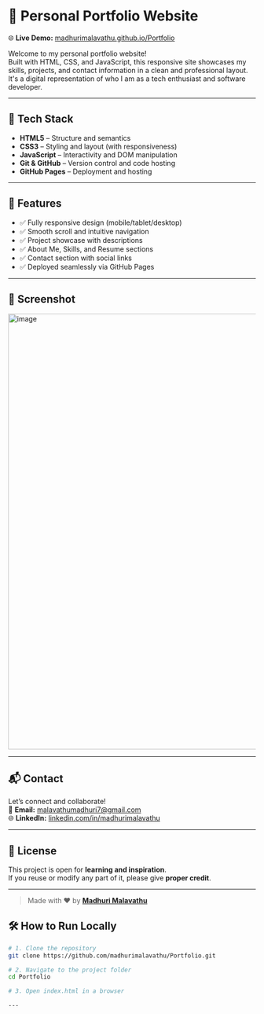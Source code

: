 # 💼 Personal Portfolio Website

🌐 **Live Demo:** [madhurimalavathu.github.io/Portfolio](https://madhurimalavathu.github.io/Portfolio/)

Welcome to my personal portfolio website!  
Built with HTML, CSS, and JavaScript, this responsive site showcases my skills, projects, and contact information in a clean and professional layout. It's a digital representation of who I am as a tech enthusiast and software developer.

---

## 🚀 Tech Stack

- **HTML5** – Structure and semantics  
- **CSS3** – Styling and layout (with responsiveness)  
- **JavaScript** – Interactivity and DOM manipulation  
- **Git & GitHub** – Version control and code hosting  
- **GitHub Pages** – Deployment and hosting

---

## 🎯 Features

- ✅ Fully responsive design (mobile/tablet/desktop)  
- ✅ Smooth scroll and intuitive navigation  
- ✅ Project showcase with descriptions  
- ✅ About Me, Skills, and Resume sections  
- ✅ Contact section with social links  
- ✅ Deployed seamlessly via GitHub Pages

---

## 📸 Screenshot

<img width="1893" height="887" alt="image" src="https://github.com/user-attachments/assets/a089e235-5379-471f-bc1f-5786b222fa58" />

---
## 📬 Contact

Let’s connect and collaborate!  
📧 **Email:** [malavathumadhuri7@gmail.com](mailto:malavathumadhuri7@gmail.com)  
🌐 **LinkedIn:** [linkedin.com/in/madhurimalavathu](https://www.linkedin.com/in/madhuri-malavathu-951b53256)

---

## 📄 License

This project is open for **learning and inspiration**.  
If you reuse or modify any part of it, please give **proper credit**.

---

> Made with ❤️ by **[Madhuri Malavathu](https://madhurimalavathu.github.io/Portfolio/)**

## 🛠️ How to Run Locally

```bash
# 1. Clone the repository
git clone https://github.com/madhurimalavathu/Portfolio.git

# 2. Navigate to the project folder
cd Portfolio

# 3. Open index.html in a browser

---

